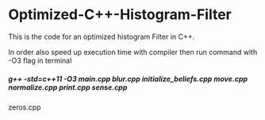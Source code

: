# Optimized-C++-Histogram-Filter
This is the code for an optimized histogram Filter in C++. 

In order also speed up execution time with compiler then run command with -O3 flag in terminal

##### g++ -std=c++11 -O3 main.cpp blur.cpp initialize_beliefs.cpp move.cpp normalize.cpp print.cpp sense.cpp 

zeros.cpp


